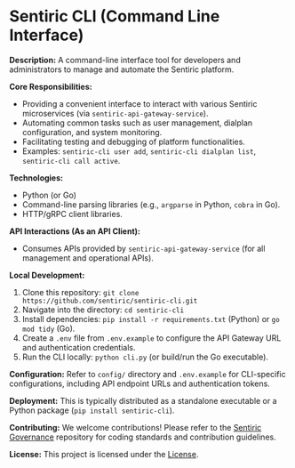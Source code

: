# Sentiric CLI (Command Line Interface)

**Description:** A command-line interface tool for developers and administrators to manage and automate the Sentiric platform.

**Core Responsibilities:**
*   Providing a convenient interface to interact with various Sentiric microservices (via `sentiric-api-gateway-service`).
*   Automating common tasks such as user management, dialplan configuration, and system monitoring.
*   Facilitating testing and debugging of platform functionalities.
*   Examples: `sentiric-cli user add`, `sentiric-cli dialplan list`, `sentiric-cli call active`.

**Technologies:**
*   Python (or Go)
*   Command-line parsing libraries (e.g., `argparse` in Python, `cobra` in Go).
*   HTTP/gRPC client libraries.

**API Interactions (As an API Client):**
*   Consumes APIs provided by `sentiric-api-gateway-service` (for all management and operational APIs).

**Local Development:**
1.  Clone this repository: `git clone https://github.com/sentiric/sentiric-cli.git`
2.  Navigate into the directory: `cd sentiric-cli`
3.  Install dependencies: `pip install -r requirements.txt` (Python) or `go mod tidy` (Go).
4.  Create a `.env` file from `.env.example` to configure the API Gateway URL and authentication credentials.
5.  Run the CLI locally: `python cli.py` (or build/run the Go executable).

**Configuration:**
Refer to `config/` directory and `.env.example` for CLI-specific configurations, including API endpoint URLs and authentication tokens.

**Deployment:**
This is typically distributed as a standalone executable or a Python package (`pip install sentiric-cli`).

**Contributing:**
We welcome contributions! Please refer to the [Sentiric Governance](https://github.com/sentiric/sentiric-governance) repository for coding standards and contribution guidelines.

**License:**
This project is licensed under the [License](LICENSE).
